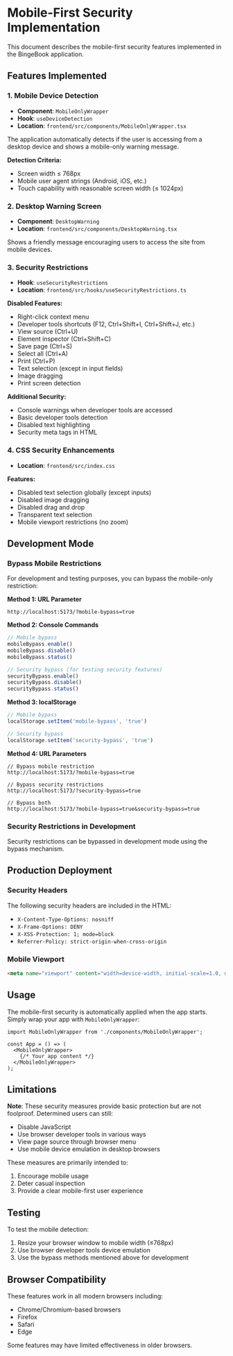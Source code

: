 # Mobile-First Security Implementation

This document describes the mobile-first security features implemented in the BingeBook application.

## Features Implemented

### 1. Mobile Device Detection
- **Component**: `MobileOnlyWrapper`
- **Hook**: `useDeviceDetection`
- **Location**: `frontend/src/components/MobileOnlyWrapper.tsx`

The application automatically detects if the user is accessing from a desktop device and shows a mobile-only warning message.

**Detection Criteria:**
- Screen width ≤ 768px
- Mobile user agent strings (Android, iOS, etc.)
- Touch capability with reasonable screen width (≤ 1024px)

### 2. Desktop Warning Screen
- **Component**: `DesktopWarning`
- **Location**: `frontend/src/components/DesktopWarning.tsx`

Shows a friendly message encouraging users to access the site from mobile devices.

### 3. Security Restrictions
- **Hook**: `useSecurityRestrictions`
- **Location**: `frontend/src/hooks/useSecurityRestrictions.ts`

**Disabled Features:**
- Right-click context menu
- Developer tools shortcuts (F12, Ctrl+Shift+I, Ctrl+Shift+J, etc.)
- View source (Ctrl+U)
- Element inspector (Ctrl+Shift+C)
- Save page (Ctrl+S)
- Select all (Ctrl+A)
- Print (Ctrl+P)
- Text selection (except in input fields)
- Image dragging
- Print screen detection

**Additional Security:**
- Console warnings when developer tools are accessed
- Basic developer tools detection
- Disabled text highlighting
- Security meta tags in HTML

### 4. CSS Security Enhancements
- **Location**: `frontend/src/index.css`

**Features:**
- Disabled text selection globally (except inputs)
- Disabled image dragging
- Disabled drag and drop
- Transparent text selection
- Mobile viewport restrictions (no zoom)

## Development Mode

### Bypass Mobile Restrictions
For development and testing purposes, you can bypass the mobile-only restriction:

**Method 1: URL Parameter**
```
http://localhost:5173/?mobile-bypass=true
```

**Method 2: Console Commands**
```javascript
// Mobile bypass
mobileBypass.enable()
mobileBypass.disable()
mobileBypass.status()

// Security bypass (for testing security features)
securityBypass.enable()
securityBypass.disable()
securityBypass.status()
```

**Method 3: localStorage**
```javascript
// Mobile bypass
localStorage.setItem('mobile-bypass', 'true')

// Security bypass
localStorage.setItem('security-bypass', 'true')
```

**Method 4: URL Parameters**
```
// Bypass mobile restriction
http://localhost:5173/?mobile-bypass=true

// Bypass security restrictions
http://localhost:5173/?security-bypass=true

// Bypass both
http://localhost:5173/?mobile-bypass=true&security-bypass=true
```

### Security Restrictions in Development
Security restrictions can be bypassed in development mode using the bypass mechanism.

## Production Deployment

### Security Headers
The following security headers are included in the HTML:
- `X-Content-Type-Options: nosniff`
- `X-Frame-Options: DENY`
- `X-XSS-Protection: 1; mode=block`
- `Referrer-Policy: strict-origin-when-cross-origin`

### Mobile Viewport
```html
<meta name="viewport" content="width=device-width, initial-scale=1.0, maximum-scale=1.0, user-scalable=no">
```

## Usage

The mobile-first security is automatically applied when the app starts. Simply wrap your app with `MobileOnlyWrapper`:

```tsx
import MobileOnlyWrapper from './components/MobileOnlyWrapper';

const App = () => (
  <MobileOnlyWrapper>
    {/* Your app content */}
  </MobileOnlyWrapper>
);
```

## Limitations

**Note**: These security measures provide basic protection but are not foolproof. Determined users can still:
- Disable JavaScript
- Use browser developer tools in various ways
- View page source through browser menu
- Use mobile device emulation in desktop browsers

These measures are primarily intended to:
1. Encourage mobile usage
2. Deter casual inspection
3. Provide a clear mobile-first user experience

## Testing

To test the mobile detection:
1. Resize your browser window to mobile width (≤768px)
2. Use browser developer tools device emulation
3. Use the bypass methods mentioned above for development

## Browser Compatibility

These features work in all modern browsers including:
- Chrome/Chromium-based browsers
- Firefox
- Safari
- Edge

Some features may have limited effectiveness in older browsers.